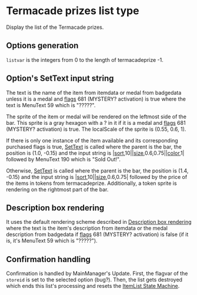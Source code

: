 # Termacade prizes list type

Display the list of the Termacade prizes.

## Options generation

`listvar` is the integers from 0 to the length of termacadeprize -1.

## Option's SetText input string

The text is the name of the item from itemdata or medal from badgedata unless it is a medal and [flags](../../Flags%20arrays/flags.md) 681 (MYSTERY? activation) is true where the text is MenuText 59 which is "?????".

The sprite of the item or medal will be rendered on the leftmost side of the bar. This sprite is a gray hexagon with a ? in it if it is a medal and [flags](../../Flags%20arrays/flags.md) 681 (MYSTERY? activation) is true. The localScale of the sprite is (0.55, 0.6, 1).

If there is only one instance of the item available and its corresponding purchased flags is true, [SetText](../../SetText/SetText.md) is called where the parent is the bar, the position is (1.0, -0.15) and the input string is |[sort](../../SetText/Commands/Individual%20commands/Sort.md),10||[size](../../SetText/Commands/Individual%20commands/size.md),0.6,0.75||[color](../../SetText/Commands/Individual%20commands/Color.md),1| followed by MenuText 190 which is "Sold Out!".

Otherwise, [SetText](../../SetText/SetText.md) is called where the parent is the bar, the position is (1.4, -0.15) and the input string is |[sort](../../SetText/Commands/Individual%20commands/Sort.md),10||[size](../../SetText/Commands/Individual%20commands/size.md),0.6,0.75| followed by the price of the items in tokens from termacadeprize. Additionally, a token sprite is rendering on the rightmost part of the bar. 

## Description box rendering

It uses the default rendering scheme described in [Description box rendering](../ShowItemList%20Life%20Cycle/Description%20box%20rendering.md) where the text is the item's description from itemdata or the medal description from badgedata if [flags](../../Flags%20arrays/flags.md) 681 (MYSTERY? activation) is false (if it is, it's MenuText 59 which is "?????").

## Confirmation handling

Confirmation is handled by MainManager's Update. First, the flagvar of the `storeid` is set to the selected option (bug?). Then, the list gets destroyed which ends this list's processing and resets the [ItemList State Machine](../ItemList%20State%20Machine.md).
